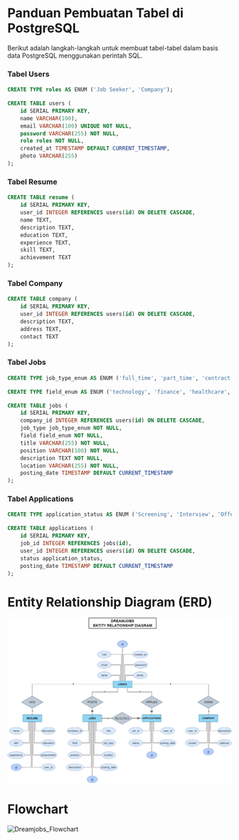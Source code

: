 # Panduan Pembuatan Tabel di PostgreSQL

Berikut adalah langkah-langkah untuk membuat tabel-tabel dalam basis data PostgreSQL menggunakan perintah SQL.

### Tabel Users

```sql
CREATE TYPE roles AS ENUM ('Job Seeker', 'Company');
```
```sql
CREATE TABLE users (
    id SERIAL PRIMARY KEY,
    name VARCHAR(100),
    email VARCHAR(100) UNIQUE NOT NULL,
    password VARCHAR(255) NOT NULL,
    role roles NOT NULL, 
    created_at TIMESTAMP DEFAULT CURRENT_TIMESTAMP,
    photo VARCHAR(255)
);
```
### Tabel Resume

```sql
CREATE TABLE resume (
    id SERIAL PRIMARY KEY,
    user_id INTEGER REFERENCES users(id) ON DELETE CASCADE,
    name TEXT,
    description TEXT,
    education TEXT,
    experience TEXT,
    skill TEXT,
    achievement TEXT
);
```
### Tabel Company

```sql
CREATE TABLE company (
    id SERIAL PRIMARY KEY,
    user_id INTEGER REFERENCES users(id) ON DELETE CASCADE,
    description TEXT,
    address TEXT,
    contact TEXT
);
```
### Tabel Jobs

```sql
CREATE TYPE job_type_enum AS ENUM ('full_time', 'part_time', 'contract', 'internship', 'freelance');
```
```sql
CREATE TYPE field_enum AS ENUM ('technology', 'finance', 'healthcare', 'education', 'marketing', 'sales');
```
```sql
CREATE TABLE jobs (
    id SERIAL PRIMARY KEY,
    company_id INTEGER REFERENCES users(id) ON DELETE CASCADE,
    job_type job_type_enum NOT NULL,
    field field_enum NOT NULL,
    title VARCHAR(255) NOT NULL,
    position VARCHAR(100) NOT NULL,
    description TEXT NOT NULL,
    location VARCHAR(255) NOT NULL,
    posting_date TIMESTAMP DEFAULT CURRENT_TIMESTAMP
);
```
### Tabel Applications

```sql
CREATE TYPE application_status AS ENUM ('Screening', 'Interview', 'Offer', 'Reject');
```
```sql
CREATE TABLE applications (
    id SERIAL PRIMARY KEY,
    job_id INTEGER REFERENCES jobs(id),
    user_id INTEGER REFERENCES users(id) ON DELETE CASCADE,
    status application_status,
    posting_date TIMESTAMP DEFAULT CURRENT_TIMESTAMP
);
```
# Entity Relationship Diagram (ERD)
![Dreamjobs_ERD](https://github.com/SistemBasisData2024/DreamJobs/blob/17fc57318490475b1e1178fea852f2ba6bf80b1a/Dreamjobs_ERD.jpg)
# Flowchart

![Dreamjobs_Flowchart](https://github.com/SistemBasisData2024/DreamJobs/assets/120215928/eef63ff7-ef0e-4938-b70c-800442675f1c)
